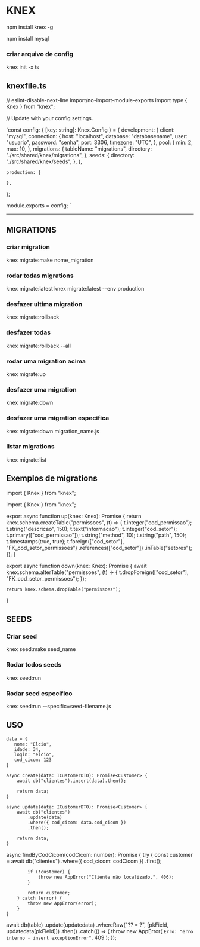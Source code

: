 # KNEX

npm install knex -g

npm install mysql

### criar arquivo de config 

knex init -x ts

## knexfile.ts 
// eslint-disable-next-line import/no-import-module-exports
import type { Knex } from "knex";

// Update with your config settings.

`const config: { [key: string]: Knex.Config } = {
    development: {
        client: "mysql",
        connection: {
            host: "localhost",
            database: "databasename",
            user: "usuario",
            password: "senha",
            port: 3306,
            timezone: "UTC",
        },
        pool: {
            min: 2,
            max: 10,
        },
        migrations: {
            tableName: "migrations",
            directory: "./src/shared/knex/migrations",
        },
        seeds: {
            directory: "./src/shared/knex/seeds",
        },
    },

    production: {

    },
};

module.exports = config; `

--------------------------


## MIGRATIONS

### criar migration
knex migrate:make nome_migration

### rodar todas migrations
knex migrate:latest
knex migrate:latest --env production

### desfazer ultima migration
knex migrate:rollback

### desfazer todas
knex migrate:rollback --all

### rodar uma migration acima
knex migrate:up

### desfazer uma migration
knex migrate:down

### desfazer uma migration especifica
knex migrate:down migration_name.js


### listar migrations 
knex migrate:list


## Exemplos de migrations

import { Knex } from "knex";

import { Knex } from "knex";

export async function up(knex: Knex): Promise<void> {
    return knex.schema.createTable("permissoes", (t) => {
        t.integer("cod_permissao");
        t.string("descricao", 150);
        t.text("informacao");
        t.integer("cod_setor");
        t.primary(["cod_permissao"]);
        t.string("method", 10);
        t.string("path", 150);
        t.timestamps(true, true);
        t.foreign(["cod_setor"], "FK_cod_setor_permissoes")
            .references(["cod_setor"])
            .inTable("setores");
    });
}

export async function down(knex: Knex): Promise<void> {
    await knex.schema.alterTable("permissoes", (t) => {
        t.dropForeign(["cod_setor"], "FK_cod_setor_permissoes");
    });

    return knex.schema.dropTable("permissoes");
}
  
  
## SEEDS
  
### Criar seed
knex seed:make seed_name
  
### Rodar todos seeds
knex seed:run

### Rodar seed especifico
knex seed:run --specific=seed-filename.js
  
  
  
## USO
    data = {
       nome: "Elcio",
       idade: 34,
       login: "elcio",
       cod_cicom: 123
    }
  
    async create(data: ICustomerDTO): Promise<Customer> {
        await db("clientes").insert(data).then();

        return data;
    }

    async update(data: ICustomerDTO): Promise<Customer> {
        await db("clientes")
            .update(data)
            .where({ cod_cicom: data.cod_cicom })
            .then();

        return data;
    }  

  
  async findByCodCicom(codCicom: number): Promise<Customer> {
        try {
            const customer = await db("clientes")
                .where({ cod_cicom: codCicom })
                .first();

            if (!customer) {
                throw new AppError("Cliente não localizado.", 406);
            }

            return customer;
        } catch (error) {
            throw new AppError(error);
        }
    }
  
  await db(table)
                .update(updatedata)
                .whereRaw("?? = ?", [pkField, updatedata[pkField]])
                .then()
                .catch(() => {
                    throw new AppError(
                        `Erro: "erro interno - insert exceptionError"`,
                        409
                    );
                });
  
  
  











